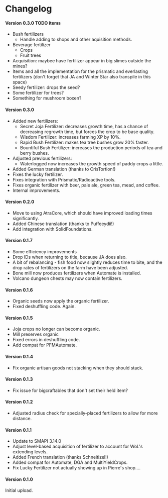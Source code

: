 ﻿Changelog
=============

#### Version 0.3.0 TODO items
* Bush fertilizers
    - Handle adding to shops and other aquisition methods.
* Beverage fertilizer
    - Crops
    - Fruit trees
* Acquisition: maybee have fertilizer appear in big slimes outside the mines?
* Items and all the implementation for the prismatic and everlasting fertilizers (don't forget that JA and Winter Star also transpile in this space)
* Seedy fertilizer: drops the seed? 
* Some fertilizer for trees?
* Something for mushroom boxen? 

#### Version 0.3.0
* Added new fertilizers:
    - Secret Joja Fertilizer: decreases growth time, has a chance of decreasing regrowth time, but forces the crop to be base quality.
    - Wisdom Fertilizer: increases farming XP by 10%.
    - Rapid Bush Fertilizer: makes tea tree bushes grow 20% faster.
    - Bountiful Bush Fertilizer: increases the production periods of tea and berry bushes.
* Adjusted previous fertilizers:
    - Waterlogged now increases the growth speed of paddy crops a little.
* Added German translation (thanks to CrisTortion!)
* Fixes the lucky fertilizer.
* Fixes integration with Prismatic/Radioactive tools.
* Fixes organic fertilizer with beer, pale ale, green tea, mead, and coffee.
* Internal improvements.


#### Version 0.2.0
* Move to using AtraCore, which should have improved loading times significantly.
* Added Chinese translation (thanks to Puffeeydii!)
* Add integration with SolidFoundations.

#### Version 0.1.7
* Some efficiency improvements
* Drop IDs when returning to title, because JA does also.
* A bit of rebalancing - fish food now slightly reduces time to bite, and the drop rates of fertilizers on the farm have been adjusted.
* Bone mill now produces fertilizers when Automate is installed.
* Volcano dungeon chests may now contain fertilizers.

#### Version 0.1.6
* Organic seeds now apply the organic fertilizer.
* Fixed deshuffling code. Again.

#### Version 0.1.5
* Joja crops no longer can become organic.
* Mill preserves organic
* Fixed errors in deshuffling code.
* Add compat for PFMAutomate.

#### Version 0.1.4

* Fix organic artisan goods not stacking when they should stack.

#### Version 0.1.3
* Fix issue for bigcraftables that don't set their held item?

#### Version 0.1.2
* Adjusted radius check for specially-placed fertilizers to allow for more distance.

#### Version 0.1.1

* Update to SMAPI 3.14.0
* Adjust level-based acquisition of fertilizer to account for WoL's extending levels.
* Added French translation (thanks Schneitizel!)
* Added compat for Automate, DGA and MultiYieldCrops.
* Fix Lucky Fertilizer not actually showing up in Pierre's shop....

#### Version 0.1.0

Initial upload.

